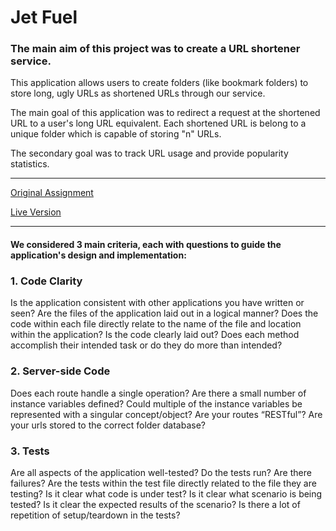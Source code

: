 # Jet Fuel

### The main aim of this project was to create a URL shortener service.

This application allows users to create folders (like bookmark folders) to store long, ugly URLs as shortened URLs through our service.

The main goal of this application was to redirect a request at the shortened URL to a user's long URL equivalent. Each shortened URL is belong to a unique folder which is capable of storing "n" URLs.

The secondary goal was to track URL usage and provide popularity statistics.

---

[Original Assignment](http://frontend.turing.io/projects/jet-fuel.html)

[Live Version](https://jetfuelshortener.herokuapp.com/)

---

#### We considered 3 main criteria, each with questions to guide the application's design and implementation: 

### 1. Code Clarity

Is the application consistent with other applications you have written or seen?
Are the files of the application laid out in a logical manner?
Does the code within each file directly relate to the name of the file and location within the application?
Is the code clearly laid out?
Does each method accomplish their intended task or do they do more than intended?

### 2. Server-side Code

Does each route handle a single operation?
Are there a small number of instance variables defined?
Could multiple of the instance variables be represented with a singular concept/object?
Are your routes “RESTful”?
Are your urls stored to the correct folder database?

### 3. Tests

Are all aspects of the application well-tested?
Do the tests run? Are there failures?
Are the tests within the test file directly related to the file they are testing?
Is it clear what code is under test?
Is it clear what scenario is being tested?
Is it clear the expected results of the scenario?
Is there a lot of repetition of setup/teardown in the tests?
